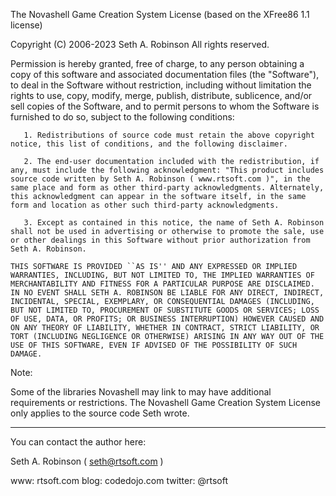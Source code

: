 The Novashell Game Creation System License (based on the XFree86 1.1 license)

Copyright (C)  2006-2023 Seth A. Robinson
All rights reserved.

 Permission is hereby granted, free of charge, to any person obtaining a copy of this software and associated documentation files (the "Software"), to deal in the Software without restriction, including without limitation the rights to use, copy, modify, merge, publish, distribute, sublicence, and/or sell copies of the Software, and to permit persons to whom the Software is furnished to do so, subject to the following conditions:

       1. Redistributions of source code must retain the above copyright notice, this list of conditions, and the following disclaimer.

       2. The end-user documentation included with the redistribution, if any, must include the following acknowledgment: "This product includes source code written by Seth A. Robinson ( www.rtsoft.com )", in the same place and form as other third-party acknowledgments. Alternately, this acknowledgment can appear in the software itself, in the same form and location as other such third-party acknowledgments.

       3. Except as contained in this notice, the name of Seth A. Robinson shall not be used in advertising or otherwise to promote the sale, use or other dealings in this Software without prior authorization from Seth A. Robinson.

    THIS SOFTWARE IS PROVIDED ``AS IS'' AND ANY EXPRESSED OR IMPLIED WARRANTIES, INCLUDING, BUT NOT LIMITED TO, THE IMPLIED WARRANTIES OF MERCHANTABILITY AND FITNESS FOR A PARTICULAR PURPOSE ARE DISCLAIMED. IN NO EVENT SHALL SETH A. ROBINSON BE LIABLE FOR ANY DIRECT, INDIRECT, INCIDENTAL, SPECIAL, EXEMPLARY, OR CONSEQUENTIAL DAMAGES (INCLUDING, BUT NOT LIMITED TO, PROCUREMENT OF SUBSTITUTE GOODS OR SERVICES; LOSS OF USE, DATA, OR PROFITS; OR BUSINESS INTERRUPTION) HOWEVER CAUSED AND ON ANY THEORY OF LIABILITY, WHETHER IN CONTRACT, STRICT LIABILITY, OR TORT (INCLUDING NEGLIGENCE OR OTHERWISE) ARISING IN ANY WAY OUT OF THE USE OF THIS SOFTWARE, EVEN IF ADVISED OF THE POSSIBILITY OF SUCH DAMAGE.


Note:

Some of the libraries Novashell may link to may have additional requirements or restrictions.  The Novashell Game Creation System License only applies to the source code Seth wrote.


********************************************************************

You can contact the author here:

Seth A. Robinson ( seth@rtsoft.com )

www: rtsoft.com
blog: codedojo.com
twitter: @rtsoft

